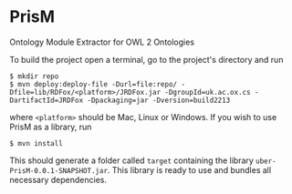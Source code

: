 # PrisM
Ontology Module Extractor for OWL 2 Ontologies

To build the project open a terminal, go to the project's directory and run
```
$ mkdir repo
$ mvn deploy:deploy-file -Durl=file:repo/ -Dfile=lib/RDFox/<platform>/JRDFox.jar -DgroupId=uk.ac.ox.cs -DartifactId=JRDFox -Dpackaging=jar -Dversion=build2213
```
where ```<platform>``` should be Mac, Linux or Windows.
If you wish to use PrisM as a library, run
```
$ mvn install
```
This should generate a folder called ```target``` containing the library ```uber-PrisM-0.0.1-SNAPSHOT.jar```. This library is ready to use and bundles all necessary dependencies.